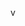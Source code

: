    v
 
                                                                                                                                                                                                                      
    
